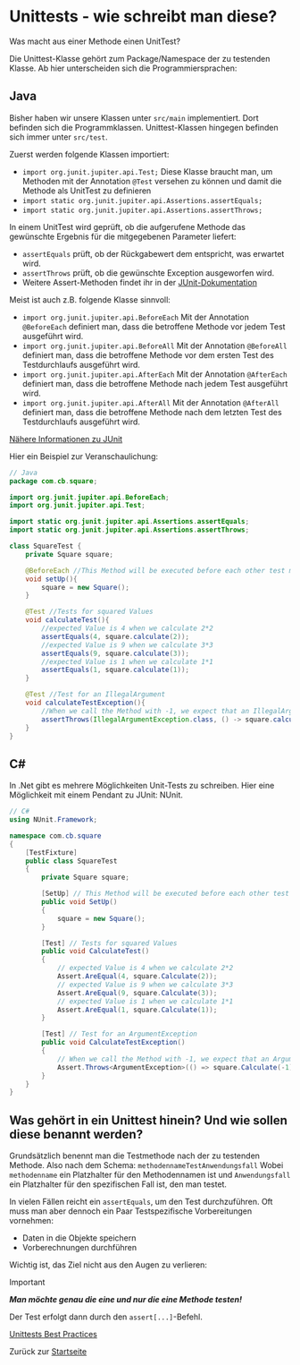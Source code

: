 # Unittests - wie schreibt man diese?

Was macht aus einer Methode einen UnitTest?

Die Unittest-Klasse gehört zum Package/Namespace der zu testenden Klasse. Ab hier unterscheiden sich die Programmiersprachen:

## Java

Bisher haben wir unsere Klassen unter `src/main` implementiert. Dort befinden sich die Programmklassen. Unittest-Klassen hingegen befinden sich immer unter `src/test`.

Zuerst werden folgende Klassen importiert:
- `import org.junit.jupiter.api.Test;` Diese Klasse braucht man, um Methoden mit der Annotation `@Test` versehen zu können und damit die Methode als UnitTest zu definieren
- `import static org.junit.jupiter.api.Assertions.assertEquals;`
- `import static org.junit.jupiter.api.Assertions.assertThrows;`

In einem UnitTest wird geprüft, ob die aufgerufene Methode das gewünschte Ergebnis für die mitgegebenen Parameter liefert:
- `assertEquals` prüft, ob der Rückgabewert dem entspricht, was erwartet wird. 
- `assertThrows` prüft, ob die gewünschte Exception ausgeworfen wird.
- Weitere Assert-Methoden findet ihr in der [JUnit-Dokumentation](https://junit.org/junit5/docs/5.9.1/api/org.junit.jupiter.api/org/junit/jupiter/api/Assertions.html)

Meist ist auch z.B. folgende Klasse sinnvoll:
- `import org.junit.jupiter.api.BeforeEach`
Mit der Annotation `@BeforeEach` definiert man, dass die betroffene Methode vor jedem Test ausgeführt wird.
- `import org.junit.jupiter.api.BeforeAll`
Mit der Annotation `@BeforeAll` definiert man, dass die betroffene Methode vor dem ersten Test des Testdurchlaufs ausgeführt wird.
- `import org.junit.jupiter.api.AfterEach`
Mit der Annotation `@AfterEach` definiert man, dass die betroffene Methode nach jedem Test ausgeführt wird.
- `import org.junit.jupiter.api.AfterAll`
Mit der Annotation `@AfterAll` definiert man, dass die betroffene Methode nach dem letzten Test des Testdurchlaufs ausgeführt wird.

[Nähere Informationen zu JUnit](https://junit.org/junit5/docs/current/user-guide/)

Hier ein Beispiel zur Veranschaulichung:

```java
// Java 
package com.cb.square;

import org.junit.jupiter.api.BeforeEach;
import org.junit.jupiter.api.Test;

import static org.junit.jupiter.api.Assertions.assertEquals;
import static org.junit.jupiter.api.Assertions.assertThrows;

class SquareTest {
    private Square square;

    @BeforeEach //This Method will be executed before each other test method
    void setUp(){
        square = new Square();
    }

    @Test //Tests for squared Values
    void calculateTest(){
        //expected Value is 4 when we calculate 2*2
        assertEquals(4, square.calculate(2));
        //expected Value is 9 when we calculate 3*3
        assertEquals(9, square.calculate(3));
        //expected Value is 1 when we calculate 1*1
        assertEquals(1, square.calculate(1));
    }

    @Test //Test for an IllegalArgument
    void calculateTestException(){
        //When we call the Method with -1, we expect that an IllegalArgumentException is thrown
        assertThrows(IllegalArgumentException.class, () -> square.calculate(-1));
    }
}
```


## C#

In .Net gibt es mehrere Möglichkeiten Unit-Tests zu schreiben. Hier eine Möglichkeit mit einem Pendant zu JUnit: NUnit.

```csharp
// C# 
using NUnit.Framework;

namespace com.cb.square
{
    [TestFixture]
    public class SquareTest
    {
        private Square square;

        [SetUp] // This Method will be executed before each other test method
        public void SetUp()
        {
            square = new Square();
        }

        [Test] // Tests for squared Values
        public void CalculateTest()
        {
            // expected Value is 4 when we calculate 2*2
            Assert.AreEqual(4, square.Calculate(2));
            // expected Value is 9 when we calculate 3*3
            Assert.AreEqual(9, square.Calculate(3));
            // expected Value is 1 when we calculate 1*1
            Assert.AreEqual(1, square.Calculate(1));
        }

        [Test] // Test for an ArgumentException
        public void CalculateTestException()
        {
            // When we call the Method with -1, we expect that an ArgumentException is thrown
            Assert.Throws<ArgumentException>(() => square.Calculate(-1));
        }
    }
}
```

## Was gehört in ein Unittest hinein? Und wie sollen diese benannt werden?

Grundsätzlich benennt man die Testmethode nach der zu testenden Methode. Also nach dem Schema:
`methodennameTestAnwendungsfall`
Wobei `methodenname` ein Platzhalter für den Methodennamen ist und `Anwendungsfall` ein Platzhalter für den spezifischen Fall ist, den man testet. 

In vielen Fällen reicht ein `assertEquals`, um den Test durchzuführen. Oft muss man aber dennoch ein Paar Testspezifische Vorbereitungen vornehmen:
- Daten in die Objekte speichern
- Vorberechnungen durchführen

Wichtig ist, das Ziel nicht aus den Augen zu verlieren: 
> [!IMPORTANT]
> ***Man möchte genau die eine und nur die eine Methode testen!***

Der Test erfolgt dann durch den `assert[...]`-Befehl.

[Unittests Best Practices](https://www.browserstack.com/guide/unit-testing-best-practices)

Zurück zur [Startseite](../README.md)